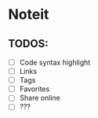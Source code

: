 # Noteit

## TODOS:
- [ ] Code syntax highlight
- [ ] Links
- [ ] Tags
- [ ] Favorites
- [ ] Share online
- [ ] ???
